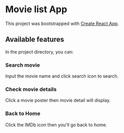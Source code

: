 # Movie list App

This project was bootstrapped with [Create React App](https://github.com/facebook/create-react-app).

## Available features

In the project directory, you can:

### Search movie

Input the movie name and click search icon to search.

### Check movie details

Click a movie poster then movie detail will display.

### Back to Home

Click the IMDb icon then you'll go back to home.


